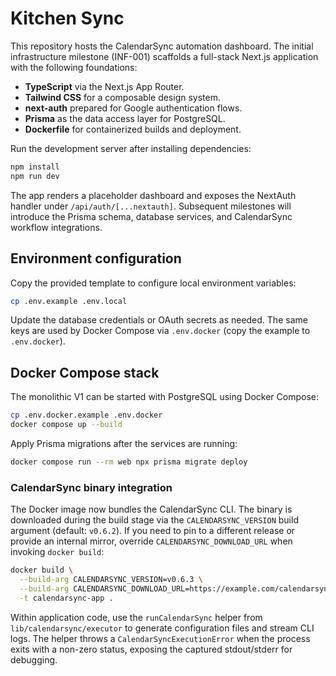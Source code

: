 # Kitchen Sync

This repository hosts the CalendarSync automation dashboard. The initial infrastructure milestone (INF-001) scaffolds a
full-stack Next.js application with the following foundations:

- **TypeScript** via the Next.js App Router.
- **Tailwind CSS** for a composable design system.
- **next-auth** prepared for Google authentication flows.
- **Prisma** as the data access layer for PostgreSQL.
- **Dockerfile** for containerized builds and deployment.

Run the development server after installing dependencies:

```bash
npm install
npm run dev
```

The app renders a placeholder dashboard and exposes the NextAuth handler under `/api/auth/[...nextauth]`. Subsequent
milestones will introduce the Prisma schema, database services, and CalendarSync workflow integrations.

## Environment configuration

Copy the provided template to configure local environment variables:

```bash
cp .env.example .env.local
```

Update the database credentials or OAuth secrets as needed. The same keys are used by Docker Compose via `.env.docker` (copy the
example to `.env.docker`).

## Docker Compose stack

The monolithic V1 can be started with PostgreSQL using Docker Compose:

```bash
cp .env.docker.example .env.docker
docker compose up --build
```

Apply Prisma migrations after the services are running:

```bash
docker compose run --rm web npx prisma migrate deploy
```

### CalendarSync binary integration

The Docker image now bundles the CalendarSync CLI. The binary is downloaded during the build stage via the
`CALENDARSYNC_VERSION` build argument (default: `v0.6.2`). If you need to pin to a different release or provide an internal
mirror, override `CALENDARSYNC_DOWNLOAD_URL` when invoking `docker build`:

```bash
docker build \
  --build-arg CALENDARSYNC_VERSION=v0.6.3 \
  --build-arg CALENDARSYNC_DOWNLOAD_URL=https://example.com/calendarsync.tar.gz \
  -t calendarsync-app .
```

Within application code, use the `runCalendarSync` helper from `lib/calendarsync/executor` to generate configuration files and
stream CLI logs. The helper throws a `CalendarSyncExecutionError` when the process exits with a non-zero status, exposing the
captured stdout/stderr for debugging.
